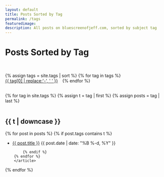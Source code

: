 ```yaml
---
layout: default
title: Posts Sorted by Tag
permalink: /tags
featuredimage:
description: All posts on bluescreenofjeff.com, sorted by subject tag
---
```

<style>
.site-tag a {
    display: inline-block;
    margin-right: 11px;
}
</style>
<div class="row">
  <div class="col-lg-8 col-lg-offset-2 col-md-10 col-md-offset-1">
<div class="text-center">
	<h1>Posts Sorted by Tag</h1><br>
		
<div class="container-fluid">		
<div class="row">

<!-- 	{% for tag in site.tags %}
		{% assign t = tag | first %}
		{% assign posts = tag | last %}
		<div class="col-lg-2 col-md-3 col-xs-4" style="padding:3px;"><a href = "#{{t | downcase }}"><button class="btn btn-primary" type="button">{{t | downcase }}</button></a></div>
	{% endfor %} -->

{% assign tags = site.tags | sort %}
{% for tag in tags %}
 <span class="site-tag">
    <a href="#{{ tag | first | downcase }}"
        style="font-size: {{ tag | last | size  |  times: 12 | plus: 80  }}%">
            {{ tag[0] | replace:'-', ' ' }}
    </a>
</span>
{% endfor %}

</div>
</div>
<br>
<div style="text-align:left;">
	{% for tag in site.tags %}
	{% assign t = tag | first %}
	{% assign posts = tag | last %}

<article id="{{t | downcase}}"><br><h2>{{ t | downcase }}</h2>
		{% for post in posts %}
			{% if post.tags contains t %}
			<ul>
				<li>
					<a href="{{ post.url }}">{{ post.title }}</a>
					<span class="date">{{ post.date | date: "%B %-d, %Y"  }}</span>
				</li>
			</ul>

			{% endif %}
		{% endfor %}
		</article>
{% endfor %}

</div>
</div>
</div>
